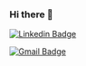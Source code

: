 ### Hi there 👋

[![Linkedin Badge](https://img.shields.io/badge/-LinkedIn-blue?style=flat-square&logo=Linkedin&logoColor=white&link=linkedin.com/in/anderson-silva-3a3883188)](linkedin.com/in/anderson-silva-3a3883188)

[![Gmail Badge](https://img.shields.io/badge/-Gmail-c14438?style=flat-square&logo=Gmail&logoColor=white&link=mailto:andersonnsilva015@gmail.com)](mailto:andersonnsilva015@gmail.com)
